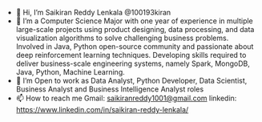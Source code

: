 - 👋 Hi, I’m Saikiran Reddy Lenkala @100193kiran
- 👀 I’m a Computer Science Major with one year of experience in multiple large-scale projects using product designing, data processing, 
and data visualization algorithms to solve challenging business problems. Involved in Java, Python open-source community and 
passionate about deep reinforcement learning techniques. 
Developing skills required to deliver business-scale engineering systems, namely Spark, MongoDB, Java, Python, Machine Learning.
- 🌱 I’m Open to work as Data Analyst, Python Developer, Data Scientist, Business Analyst and Business Intelligence Analyst roles 
- 📫 How to reach me Gmail: saikiranreddy1001@gmail.com  linkedin: https://www.linkedin.com/in/saikiran-reddy-lenkala/

